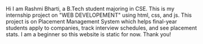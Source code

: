 Hi I am Rashmi Bharti, a B.Tech student majoring in CSE. This is my internship project on "WEB DEVELOPEMENT" using html, css, and js.
This project is on Placement Management System which helps final-year students apply to companies, track interview schedules, and see placement stats.
I am a beginner so this website is static for now. Thank you!
